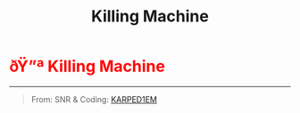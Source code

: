 ﻿---
lang: en-US
title: Killing Machine
prev:
next:
---

# <font color=red>ðŸ”ª <b>Killing Machine</b></font> <Badge text="Killing" type="tip" vertical="middle"/>
---

> From: SNR & Coding: [KARPED1EM](https://github.com/KARPED1EM)
